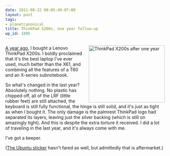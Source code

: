 ```yaml
---
date: 2011-08-22 00:05:49-07:00
layout: post
tags:
- planetcanonical
title: ThinkPad X200s, one year follow-up
wp_id: 1895
---
```

<span style="float: right; margin-left: 1em;"><a href="http://www.flickr.com/photos/fo0bar/6068206599/" title="ThinkPad X200s after one year by Ryan Finnie, on Flickr"><img src="http://farm7.static.flickr.com/6070/6068206599_748de80737_m.jpg" width="240" height="180" alt="ThinkPad X200s after one year" /></a></span>[A year ago](http://www.finnie.org/2010/08/13/lenovo-thinkpad-x200s/), I bought a Lenovo ThinkPad X200s. I boldly proclaimed that it's the best laptop I've ever used, much better than the X61, and combining all the features of a T60 and an X-series subnotebook.

So what's changed in the last year? Absolutely nothing. No plastic has chipped off, all of the LRF (little rubber feet) are still attached, the keyboard is still fully functional, the hinge is still solid, and it's just as tight as when I bought it. The only damage is the palmrest ThinkPad logo had separated its layers, leaving just the silver backing (which is still on amazingly tight). And this is despite the extra torture it received. I did a lot of traveling in the last year, and it's always come with me.

I've got a keeper.

([The Ubuntu sticker](http://www.flickr.com/photos/fo0bar/6068206821/) hasn't fared as well, but admittedly that is aftermarket.)
